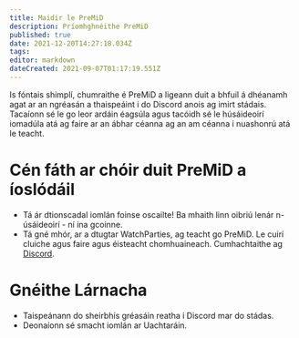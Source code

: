 ```yaml
---
title: Maidir le PreMiD
description: Príomhghnéithe PreMiD
published: true
date: 2021-12-20T14:27:18.034Z
tags:
editor: markdown
dateCreated: 2021-09-07T01:17:19.551Z
---
```


Is fóntais shimplí, chumraithe é PreMiD a ligeann duit a bhfuil á dhéanamh agat ar an ngréasán a thaispeáint i do Discord anois ag imirt stádais. Tacaíonn sé le go leor ardáin éagsúla agus tacóidh sé le húsáideoirí iomadúla atá ag faire ar an ábhar céanna ag an am céanna i nuashonrú atá le teacht.

# Cén fáth ar chóir duit PreMiD a íoslódáil
- Tá ár dtionscadal iomlán foinse oscailte! Ba mhaith linn oibriú lenár n-úsáideoirí - ní ina gcoinne.
- Tá gné mhór, ar a dtugtar WatchParties, ag teacht go PreMiD. Le cuirí cluiche agus faire agus éisteacht chomhuaineach. Cumhachtaithe ag [Discord](https://discordapp.com/).

# Gnéithe Lárnacha
- Taispeánann do sheirbhís gréasáin reatha i Discord mar do stádas.
- Deonaíonn sé smacht iomlán ar Uachtaráin.
